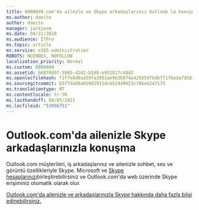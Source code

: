 ```yaml
---
title: 8000049.com'da aileyle ve Skype arkadaşlarınız Outlook la konuşma
ms.author: daeite
author: daeite
manager: jackiesm
ms.date: 04/21/2020
ms.audience: ITPro
ms.topic: article
ms.service: o365-administration
ROBOTS: NOINDEX, NOFOLLOW
localization_priority: Normal
ms.custom: 8000049
ms.assetid: b6878497-5885-4241-b2d0-e951817c48d2
ms.openlocfilehash: f1f7e8d0aa59fa3951ae9b3b974a42935976dbff1fbeda7d58fcc52bb39de98a
ms.sourcegitcommit: b5f7da89a650d2915dc652449623c78be6247175
ms.translationtype: MT
ms.contentlocale: tr-TR
ms.lasthandoff: 08/05/2021
ms.locfileid: "53956751"
---
```

# <a name="talk-to-family-and-friends-on-skype-in-outlookcom"></a>Outlook.com'da ailenizle Skype arkadaşlarınızla konuşma

Outlook.com müşterileri, iş arkadaşlarınız ve ailenizle sohbet, ses ve görüntü özellikleriyle Skype. Microsoft ve [Skype hesaplarınızı](https://go.microsoft.com/fwlink/p/?linkid=2001101&amp;clcid=0x409)birleştirebilirsiniz ve Outlook.com'da web üzerinde Skype erişiminiz otomatik olarak olur.
  
[Outlook.com'da ailenizle ve arkadaşlarınızla Skype hakkında daha fazla bilgi edinebilirsiniz.](https://go.microsoft.com/fwlink/p/?linkid=2001407&amp;clcid=0x409)
  

